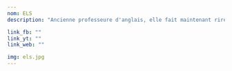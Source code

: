 ```yaml
---
nom: ELS
description: "Ancienne professeure d'anglais, elle fait maintenant rire les étudiants !"

link_fb: ""
link_yt: ""
link_web: ""

img: els.jpg
---
```

